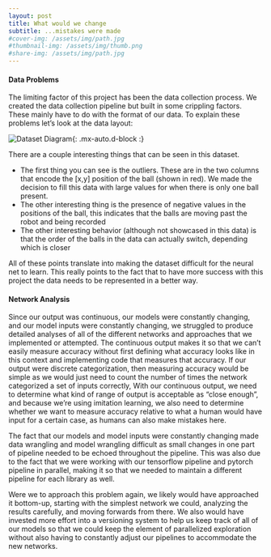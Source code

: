 ```yaml
---
layout: post
title: What would we change
subtitle: ...mistakes were made
#cover-img: /assets/img/path.jpg
#thumbnail-img: /assets/img/thumb.png
#share-img: /assets/img/path.jpg
---
```


#### Data Problems
The limiting factor of this project has been the data collection process. 
We created the data collection pipeline but built in some crippling factors. 
These mainly have to do with the format of our data. 
To explain these problems let’s look at the data layout:

![Dataset Diagram](/ml_comprobofinal/img/dataset_example.png){: .mx-auto.d-block :}

There are a couple interesting things that can be seen in this dataset. 
- The first thing you can see is the outliers. These are in the two columns that encode the [x,y] position of the ball (shown in red). We made the decision to fill this data with large values for when there is only one ball present.
- The other interesting thing is the presence of negative values in the positions of the ball, this indicates that the balls are moving past the robot and being recorded
- The other interesting behavior (although not showcased in this data) is that the order of the balls in the data can actually switch, depending which is closer 

All of these points translate into making the dataset difficult for the neural net to learn. 
This really points to the fact that to have more success with this project the data needs to be represented in a better way.

#### Network Analysis
Since our output was continuous, our models were constantly changing, and our model inputs were constantly changing, 
we struggled to produce detailed analyses of all of the different networks and approaches that we implemented or attempted. 
The continuous output makes it so that we can’t easily measure accuracy without first defining what accuracy looks like in this context and implementing code that measures that accuracy. 
If our output were discrete categorization, then measuring accuracy would be simple as we would just need to count the number of times the network categorized a set of inputs correctly, With our continuous output, we need to determine what kind of range of output is acceptable as “close enough”, and because we’re using imitation learning, we also need to determine whether we want to measure accuracy relative to what a human would have input for a certain case, as humans can also make mistakes here. 

The fact that our models and model inputs were constantly changing made data wrangling and model wrangling difficult as small changes in one part of 
pipeline needed to be echoed throughout the pipeline. This was also due to the fact that we were working with our tensorflow pipeline and pytorch pipeline in 
parallel, making it so that we needed to maintain a different pipeline for each library as well.

Were we to approach this problem again, we likely would have approached it bottom-up, starting with the simplest network we could, 
analyzing the results carefully, and moving forwards from there. We also would have invested more effort into a versioning system to help us keep 
track of all of our models so that we could keep the element of parallelized exploration without also having to constantly adjust our pipelines to accommodate the new networks.
